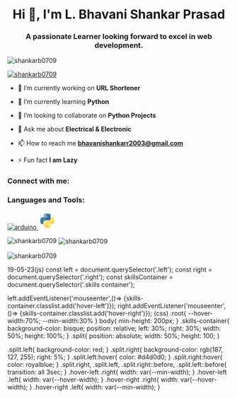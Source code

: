 
<h1 align="center">Hi 👋, I'm L. Bhavani Shankar Prasad</h1>
<h3 align="center">A passionate Learner looking forward to excel in web development.</h3>

<p align="left"> <img src="https://komarev.com/ghpvc/?username=shankarb0709&label=Profile%20views&color=0e75b6&style=flat" alt="shankarb0709" /> </p>

<p align="left"> <a href="https://github.com/ryo-ma/github-profile-trophy"><img src="https://github-profile-trophy.vercel.app/?username=shankarb0709" alt="shankarb0709" /></a> </p>

- 🔭 I’m currently working on **URL Shortener**

- 🌱 I’m currently learning **Python**

- 👯 I’m looking to collaborate on **Python Projects**

- 💬 Ask me about **Electrical & Electronic**

- 📫 How to reach me **bhavanishankarr2003@gmail.com**

- ⚡ Fun fact **I am Lazy**

<h3 align="left">Connect with me:</h3>
<p align="left">
</p>

<h3 align="left">Languages and Tools:</h3>
<p align="left"> <a href="https://www.arduino.cc/" target="_blank" rel="noreferrer"> <img src="https://cdn.worldvectorlogo.com/logos/arduino-1.svg" alt="arduino" width="40" height="40"/> </a> <a href="https://www.python.org" target="_blank" rel="noreferrer"> <img src="https://raw.githubusercontent.com/devicons/devicon/master/icons/python/python-original.svg" alt="python" width="40" height="40"/> </a> </p>

<p><img align="left" src="https://github-readme-stats.vercel.app/api/top-langs?username=shankarb0709&show_icons=true&locale=en&layout=compact" alt="shankarb0709" /></p>

<p>&nbsp;<img align="center" src="https://github-readme-stats.vercel.app/api?username=shankarb0709&show_icons=true&locale=en" alt="shankarb0709" /></p>

<p><img align="center" src="https://github-readme-streak-stats.herokuapp.com/?user=shankarb0709&" alt="shankarb0709" /></p>

19-05-23(js)
const left = document.querySelector('.left');
const right = document.querySelector('.right');
const skillsContainer = document.querySelector('.skills container');

left.addEventListener('mouseenter',()=> {skills-container.classlist.add('hover-left')});
right.addEventListener('mouseenter',()=> {skills-container.classlist.add('hover-right')});
(css)
:root{
    --hover-width:70%;
    --min-width:30%
}
body{
    min-height: 200px;
}
.skills-container{
    background-color: bisque;
    position: relative;
    left: 30%;
    right: 30%;
    width: 50%;
    height: 100%;
}
.split{
    position: absolute;
    width: 50%;
    height: 100;
}

.split.left{
    background-color: red;
}
.split.right{
    background-color: rgb(187, 127, 255);
    right: 5%;
}
.split.left:hover{
    color: #d4d0d0;
}
.split.right:hover{
    color: royalblue;
}
.split.right,
.split.left,
.split.right::before,
.split.left::before{
    transition: all 3sec;
}
.hover-left .right{
    width: var(--min-width);
}
.hover-left .left{
    width: var(--hover-width);
}
.hover-right .right{
    width: var(--hover-width);
}
.hover-right .left{
    width: var(--min-width);
}
